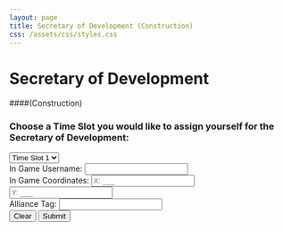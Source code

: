 ```yaml
---
layout: page
title: Secretary of Development (Construction)
css: /assets/css/styles.css
---
```


# Secretary of Development
####(Construction)

### Choose a Time Slot you would like to assign yourself for the Secretary of Development:
<div class="carousel">
  <select id="timeSlot">
    <option value="slot1">Time Slot 1</option>
    <option value="slot2">Time Slot 2</option>
    <option value="slot3">Time Slot 3</option>
    <!-- Add more time slot options as needed -->
  </select>
</div>

<div class="input-group">
  <label for="username">In Game Username:</label>
  <input type="text" id="username" required>
</div>

<div class="input-group">
  <label for="coordinateX">In Game Coordinates:</label>
  <input type="text" id="coordinateX" placeholder="X: ___" required>
  <input type="text" id="coordinateY" placeholder="Y: ___" required>
</div>

<div class="input-group">
  <label for="allianceTag">Alliance Tag:</label>
  <input type="text" id="allianceTag" maxlength="3" required>
</div>

<div class="buttons">
  <button onclick="clearForm()">Clear</button>
  <button onclick="submitForm()">Submit</button>
</div>

<div id="confirmationEmbed" class="confirmation-embed" style="display: none;">
  <h2>Secretary of Development</h2>
  <p id="selectedSlot"></p>
  <p id="usernameDisplay"></p>
  <p id="coordinatesDisplay"></p>
  <p id="allianceTagDisplay"></p>
  <p id="timestamp"></p>
  <p>Would you like to Download this Ticket?</p>
  <button class="download-button" onclick="downloadTicket()">Download</button>
</div>

<script>
function clearForm() {
  document.getElementById("username").value = "";
  document.getElementById("coordinateX").value = "";
  document.getElementById("coordinateY").value = "";
  document.getElementById("allianceTag").value = "";
}

function submitForm() {
  var username = document.getElementById("username").value;
  var coordinateX = document.getElementById("coordinateX").value;
  var coordinateY = document.getElementById("coordinateY").value;
  var allianceTag = document.getElementById("allianceTag").value;
  
  if (username && coordinateX && coordinateY && allianceTag) {
    var timeSlot = document.getElementById("timeSlot");
    var selectedSlot = timeSlot.options[timeSlot.selectedIndex].text;
    
    document.getElementById("selectedSlot").textContent = "Time Slot Chosen: " + selectedSlot;
    document.getElementById("usernameDisplay").textContent = "Username: " + username;
    document.getElementById("coordinatesDisplay").textContent = "Coordinates: X: " + coordinateX + ", Y: " + coordinateY;
    document.getElementById("allianceTagDisplay").textContent = "Alliance Tag: " + allianceTag;
    document.getElementById("timestamp").textContent = "Timestamp: " + getCurrentDateTime();
    
    document.getElementById("confirmationEmbed").style.display = "block";
    
    // Remove the selected time slot from the carousel
    timeSlot.remove(timeSlot.selectedIndex);
  }
}

function getCurrentDateTime() {
  var currentDate = new Date();
  var dateTime = currentDate.toLocaleString();
  return dateTime;
}

function downloadTicket() {
  // Implement the logic to generate and download the ticket file
  alert("Download functionality not implemented yet.");
}
</script>

